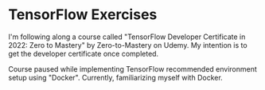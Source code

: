 # TensorFlow Exercises

I'm following along a course called "TensorFlow Developer Certificate in 2022: Zero to Mastery" by Zero-to-Mastery on Udemy. My intention is to get the developer certificate once completed.

Course paused while implementing TensorFlow recommended environment setup using "Docker". Currently, familiarizing myself with Docker.